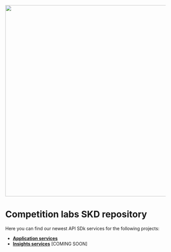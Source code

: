 <p align="center">
    <img width="600" src="https://www.competitionlabs.com/wp-content/uploads/2020/01/Logo-v4.svg"><br/>
</p>

# Competition labs SKD repository
Here you can find our newest API SDk services for the following projects:
* [**Application services**](competitionlabs-application-services-sdk)
* [**Insights services**](competitionlabs-insights-services-sdk) [COMING SOON]
